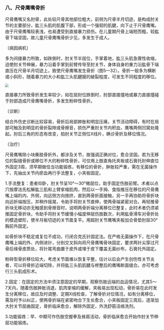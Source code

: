 ### 八、尺骨鹰嘴骨折

尺骨鹰嘴又名肘骨，此处较尺骨其他部位粗大，前侧为尺骨半月切迹，是构成肘关节的主要部分，肱三头肌的肌腹下部，形成一个强韧的肌腱，向下止于尺骨鹰嘴。由于尺骨鹰嘴较表浅，也易遭受到直接暴力损伤。在儿童期尺骨上端短而粗，较肱骨下端坚固，故儿童尺骨鹰嘴骨折少见，多发生于成人。

〔病因病机〕

多为间接暴力所致，如跌倒时，肘关节半屈位，手掌着地，肱三头肌急骤性收缩，迫使肘关节伸展，暴力沿着手掌到前臂传导至肘关节，身体自身的重力沿肱骨下端直压在尺骨半月切迹上，致使尺骨鹰嘴发生骨折（图5—32）。骨折一般多为横断或小斜形，随着暴力的大小和肱三头肌腱膜的破裂程度，可发生不同程度的移位。

<img src="./img/5-32.jpg" style="zoom:70%;" />

直接暴力所致骨折发生率较少，如在屈肘位跌倒时，肘部直接撞地或暴力直接撞碰于肘部造成尺骨鹰嘴骨折，多发生粉碎性骨折。

〔诊断〕

结合外伤史诊断比较容易，骨折后局部肿胀和明显压痛，关节活动障碍，有时在局部可触及到明显的骨折裂隙或骨擦音，损伤严重肘关节内积血，鹰嘴两侧凹窝处隆起。肘后三角的形态有改变，拍肘关节正侧位X线片，确诊骨折及移位情况。

〔治疗〕

尺骨鹰嘴除小块撕脱骨折外，都涉及关节，故强调正确对位，愈合坚固。若为无移位的裂缝骨折或移位不大的粉碎性骨折，可仅用上肢直角托夹板或石膏托肘伸直位外固定3周，须早期做恰当功能锻炼，有移位的骨折，肿胀较严重，需在无菌操作下，先抽出关节内瘀血再行手法整复，小夹板固定。

1.手法整复：患者仰卧，肘关节呈10°〜30°微屈位，助手固定伤肢前臂。术者以点穴按摩法先松解肱三肌和上臂挛缩肌肉，然后以一手拇、食指推压在移位的尺骨鹰嘴上端的内、外侧，向远侧方向按挤，直到两骨折面接触，另一手再协助将骨折块向远折端按压，并稍作摇晃，令助手将肘关节直伸，使两骨端紧密对合。再轻推骨折块无移动亦无触感到骨擦音时，说明两骨折端分离移位已整复，此时术者仍须紧推固定骨折块，令助手将肘关节缓慢小幅度伸屈伤肢数次，利用肱骨滑车对骨折处的模造塑形，使半月板切迹的关节面复平。用超肘关节鹰嘴夹板加合骨垫肘屈30°胸前外固定。

如骨折块不稳定或复位不成功，行闭合克氏针固定法。在严格无菌操作下，在尺骨鹰嘴上端的外、内侧进针，分别交叉斜向将尺骨鹰嘴骨块固定，要求两针尖穿过尺骨后缘骨皮质处，将针尾弯曲置于皮外或埋于皮下覆盖无菌纱布，石膏托外固定。

粉碎型骨折移位较大，考虑关节面难以恢复平整，估计以后会产生创伤性关节炎者，可以将骨折近端切除，并将肱三头肌肌腱与修整后的鹰嘴断面缝合。亦可考虑行三头肌成形术。

2.固定：在固定的方法中须注意固定的早期，观察伤肢远端的血运情况，尤其5〜7天内，随着伤肢肿胀消退，肌肉挛缩的缓解，夹板易出现松动，骨折易在此时发生分离移位，故应及时调整、定期X线检查，了解骨折对位情况，如有分离移位，需及时予以纠正，使两骨折端在紧密吻合下生长愈合，小夹板固定三周后，逐渐加大肘关节屈曲固定，骨折临床愈合，解除外固定，外洗舒筋活络洗剂。

3.功能锻炼：早、中期可作伤肢空握拳及耸肩活动，骨折临床愈合开始作肘关节伸屈功能锻炼。
